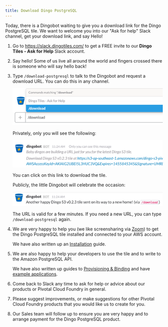 ```yaml
---
title: Download Dingo PostgreSQL
---
```


Today, there is a Dingobot waiting to give you a download link for the Dingo PostgreSQL tile. We want to welcome you into our "Ask for help" Slack channel, get your download link, and say Hello!

1. Go to https://slack.dingotiles.com/ to get a FREE invite to our **Dingo Tiles - Ask for Help** Slack account.
2. Say hello! Some of us live all around the world and fingers crossed there is someone who will say hello back!
3. Type `/download-postgresql` to talk to the Dingobot and request a download URL. You can do this in any channel.

    ![download](images/dingobot-download.png)

    Privately, only you will see the following:

    ![private](images/dingobot-download-private.png)

    You can click on this link to download the tile.

    Publicly, the little Dingobot will celebrate the occasion:

    ![public](images/dingobot-download-public.png)

    The URL is valid for a few minutes. If you need a new URL, you can type `/download-postgresql` again.

4. We are very happy to help you (we like screensharing via [Zoom](https://zoom.us)) to get the Dingo PostgreSQL tile installed and connected to your AWS account.

    We have also written up an [Installation](installation.html) guide.

5. We are also happy to help your developers to use the tile and to write to the Amazon PostgreSQL API.

    We have also written up guides to [Provisioning &amp; Binding](usage-provision.html) and have [example applications](lang-examples.html).

6. Come back to Slack any time to ask for help or advice about our products or Pivotal Cloud Foundry in general.

7. Please suggest improvements, or make suggestions for other Pivotal Cloud Foundry products that you would like us to create for you.

7. Our Sales team will follow up to ensure you are very happy and to arrange payment for the Dingo PostgreSQL product.
